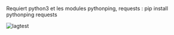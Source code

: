 Requiert python3 et les modules pythonping, requests :
pip install pythonping requests

![lagtest](https://github.com/user-attachments/assets/e8967cca-9e8f-4fbc-b347-0c7e4d3f61d4)

